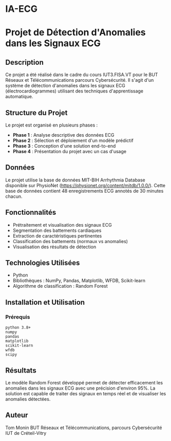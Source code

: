 # IA-ECG

# Projet de Détection d'Anomalies dans les Signaux ECG

## Description
Ce projet a été réalisé dans le cadre du cours IUT3.FISA.VT pour le BUT Réseaux et Télécommunications parcours Cybersécurité. Il s'agit d'un système de détection d'anomalies dans les signaux ECG (électrocardiogrammes) utilisant des techniques d'apprentissage automatique.

## Structure du Projet
Le projet est organisé en plusieurs phases :
- **Phase 1** : Analyse descriptive des données ECG
- **Phase 2** : Sélection et déploiement d'un modèle prédictif
- **Phase 3** : Conception d'une solution end-to-end
- **Phase 4** : Présentation du projet avec un cas d'usage

## Données
Le projet utilise la base de données MIT-BIH Arrhythmia Database disponible sur PhysioNet (https://physionet.org/content/mitdb/1.0.0/). Cette base de données contient 48 enregistrements ECG annotés de 30 minutes chacun.

## Fonctionnalités
- Prétraitement et visualisation des signaux ECG
- Segmentation des battements cardiaques
- Extraction de caractéristiques pertinentes
- Classification des battements (normaux vs anomalies)
- Visualisation des résultats de détection

## Technologies Utilisées
- Python
- Bibliothèques : NumPy, Pandas, Matplotlib, WFDB, Scikit-learn
- Algorithme de classification : Random Forest

## Installation et Utilisation

### Prérequis
```
python 3.8+
numpy
pandas
matplotlib
scikit-learn
wfdb
scipy
```

## Résultats
Le modèle Random Forest développé permet de détecter efficacement les anomalies dans les signaux ECG avec une précision d'environ 95%. La solution est capable de traiter des signaux en temps réel et de visualiser les anomalies détectées.

## Auteur
Tom Monin
BUT Réseaux et Télécommunications, parcours Cybersécurité
IUT de Créteil-Vitry
